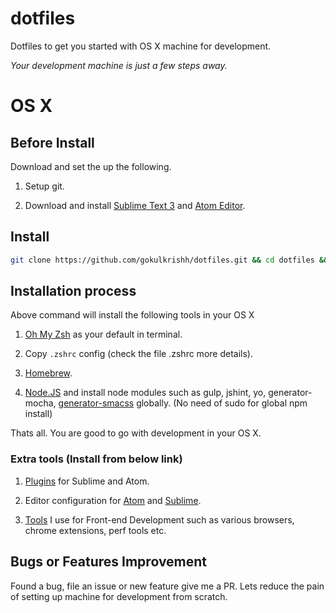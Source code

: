 # dotfiles

Dotfiles to get you started with OS X machine for development.

*Your development machine is just a few steps away.*

# OS X

## Before Install

Download and set the up the following.

1. Setup git.

1. Download and install [Sublime Text 3](www.sublimetext.com/3) and [Atom Editor](https://atom.io/).

## Install

```bash
git clone https://github.com/gokulkrishh/dotfiles.git && cd dotfiles && sh mac-setup.sh
```

## Installation process

Above command will install the following tools in your OS X

1. [Oh My Zsh](https://github.com/robbyrussell/oh-my-zsh) as your default in terminal.

1. Copy `.zshrc` config (check the file .zshrc more details).

1. [Homebrew](http://brew.sh/).

1. [Node.JS](https://nodejs.org/en/) and install node modules such as gulp, jshint, yo, generator-mocha, [generator-smacss](https://github.com/fuelfrontend/generator-smacss) globally. (No need of sudo for global npm install)

Thats all. You are good to go with development in your OS X.

### Extra tools (Install from below link)

1. [Plugins](https://github.com/gokulkrishh/Tools-I-use#text-editors) for Sublime and Atom.

1. Editor configuration for [Atom](https://gist.github.com/gokulkrishh/bb54b5fd5a2832567eaf) and [Sublime](https://gist.github.com/gokulkrishh/509f5a7cbc4077ccd857).

1. [Tools](https://github.com/gokulkrishh/Tools-I-use) I use for Front-end Development such as various browsers, chrome extensions, perf tools etc.


## Bugs or Features Improvement

Found a bug, file an issue or new feature give me a PR. Lets reduce the pain of setting up machine for development from scratch.
